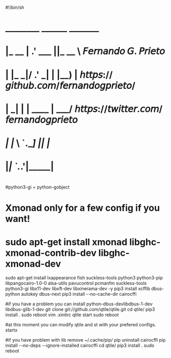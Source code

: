 #!/bin/sh 
#
# 
#  ________    ______  _______    
# |_   __  | .' ___  ||_   __ \   𝘍𝘦𝘳𝘯𝘢𝘯𝘥𝘰 𝘎. 𝘗𝘳𝘪𝘦𝘵𝘰
#   | |_ \_|/ .'   \_|  | |__) |  𝘩𝘵𝘵𝘱𝘴://𝘨𝘪𝘵𝘩𝘶𝘣.𝘤𝘰𝘮/𝘧𝘦𝘳𝘯𝘢𝘯𝘥𝘰𝘨𝘱𝘳𝘪𝘦𝘵𝘰/
#   |  _|   | |   ____  |  ___/   𝘩𝘵𝘵𝘱𝘴://𝘵𝘸𝘪𝘵𝘵𝘦𝘳.𝘤𝘰𝘮/𝘧𝘦𝘳𝘯𝘢𝘯𝘥𝘰𝘨𝘱𝘳𝘪𝘦𝘵𝘰
#  _| |_    \ `.___]  |_| |_      
# |_____|    `._____.'|_____| 
#
#      


#python3-gi = python-gobject
# Xmonad only for a few config if you want!
# sudo apt-get install xmonad libghc-xmonad-contrib-dev libghc-xmonad-dev 
sudo apt-get install lxappearance fish suckless-tools python3 python3-pip libpangocairo-1.0-0 alsa-utils pavucontrol pcmanfm suckless-tools python3-gi libx11-dev libxft-dev libxinerama-dev -y
pip3 install xcffib dbus-python autokey dbus-next
pip3 install --no-cache-dir cairocffi

#if you have a problem you can install python-dbus-devlibdbus-1-dev libdbus-glib-1-dev
git clone git://github.com/qtile/qtile.git
cd qtile/
pip3 install .
sudo reboot
vim .xinitrc 
qtile start
sudo reboot

#at this moment you can modify  qtile and st with your prefered configs.
startx

#if you have problem with lib remove ~/.cache/pip/
pip uninstall cairocffi
pip install --no-deps --ignore-installed cairocffi
cd qtile/
pip3 install .
sudo reboot
